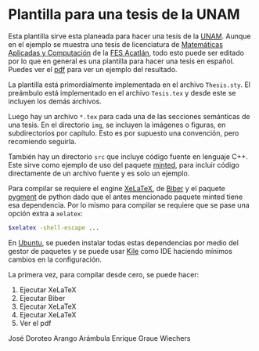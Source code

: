 # Plantilla para una tesis de la UNAM

Esta plantilla sirve esta planeada para hacer una tesis de la [UNAM](https://www.unam.mx/). Aunque en el ejemplo se muestra una tesis de licenciatura de [Matemáticas Aplicadas y Computación](https://mac.acatlan.unam.mx/) de la [FES Acatlán](https://www.acatlan.unam.mx/), todo esto puede ser editado por lo que en general es una plantilla para hacer una tesis en español. Puedes ver el [pdf](Tesis.pdf) para ver un ejemplo del resultado.

La plantilla está primordialmente implementada en el archivo `Thesis.sty`. El preámbulo está implementado en el archivo `Tesis.tex` y desde este se incluyen los demás archivos.

Luego hay un archivo `*.tex` para cada una de las secciones semánticas de una tesis.
En el directorio `img`, se incluyen la imágenes o figuras, en subdirectorios por capítulo. Esto es por supuesto una convención, pero recomiendo seguirla.

También hay un directorio `src` que incluye código fuente en lenguaje C++. Este sirve como ejemplo de uso del paquete [minted](https://ctan.org/pkg/minted), para incluir código directamente de un archivo fuente y es solo un ejemplo.

Para compilar se requiere el engine [XeLaTeX](https://tug.org/xetex/), de [Biber](http://biblatex-biber.sourceforge.net/) y el paquete [pygment](https://pygments.org/) de python dado que el antes mencionado paquete minted tiene esa dependencia. Por lo mismo para compilar se requiere que se pase una opción extra a `xelatex`:

```bash
$xelatex -shell-escape ...
```

En [Ubuntu](https://ubuntu.com/), se pueden instalar todas estas dependencias por medio del gestor de paquetes y se puede usar [Kile](https://kile.sourceforge.io/) como IDE haciendo mínimos cambios en la configuración.

La primera vez, para compilar desde cero, se puede hacer:

1. Ejecutar XeLaTeX
1. Ejecutar Biber
1. Ejecutar XeLaTeX
1. Ejecutar XeLaTeX
1. Ver el pdf


José Doroteo Arango Arámbula
Enrique Graue Wiechers

